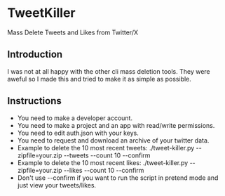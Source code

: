 # TweetKiller
Mass Delete Tweets and Likes from Twitter/X

## Introduction
I was not at all happy with the other cli mass deletion tools. They were aweful so I made this and tried to make it as simple as possible.

## Instructions
- You need to make a developer account.
- You need to make a project and an app with read/write permissions.
- You need to edit auth.json with your keys.
- You need to request and download an archive of your twitter data.
- Example to delete the 10 most recent tweets: ./tweet-killer.py --zipfile=your.zip --tweets --count 10 --confirm
- Example to delete the 10 most recent likes: ./tweet-killer.py --zipfile=your.zip --likes --count 10 --confirm
- Don't use --confirm if you want to run the script in pretend mode and just view your tweets/likes.

